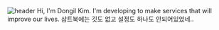 ![header](https://capsule-render.vercel.app/api?type=waving&color=7BD1D2&height=300&section=header&text=Hello,%20World!%20🐳&fontSize=90&fontAlignY=45&animation=scaleIn&fontColor=f7f5f5)
Hi, I'm Dongil Kim. I'm developing to make services that will improve our lives.
삼트북에는 깃도 없고 설정도 하나도 안되어있었네..
<!--## 🌟 My dream is to be a Backend Developer 💻 -->

<!--
**K-Dongil/K-Dongil** is a ✨ _special_ ✨ repository because its `README.md` (this file) appears on your GitHub profile.

Here are some ideas to get you started:

- 🔭 I’m currently working on ...
- 🌱 I’m currently learning ...
- 👯 I’m looking to collaborate on ...
- 🤔 I’m looking for help with ...
- 💬 Ask me about ...
- 📫 How to reach me: ...
- 😄 Pronouns: ...
- ⚡ Fun fact: ...
- *
-->
